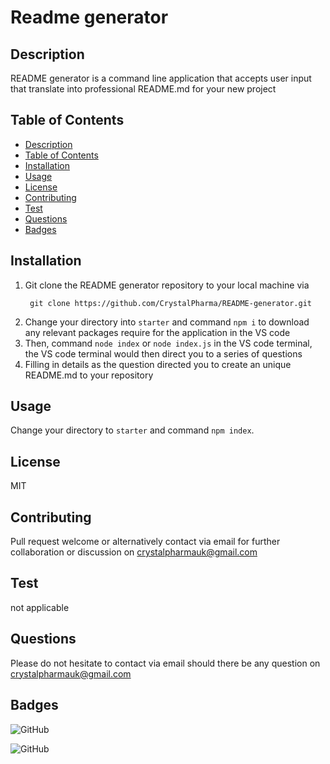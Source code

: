 # Readme generator
## Description
README generator is a command line application that accepts user input that translate into professional README.md for your new project
    
## Table of Contents
- [Description](#Description)
- [Table of Contents](#Table-of-Contents)
- [Installation](#Installation)
- [Usage](#Usage)
- [License](#License)
- [Contributing](#Contributing)
- [Test](#Test)
- [Questions](#Questions)
- [Badges](#Badges)

## Installation
1. Git clone the README generator repository to your local machine via 
    ```
     git clone https://github.com/CrystalPharma/README-generator.git
    ```
2. Change your directory into `starter` and command `npm i` to download any relevant packages require for the application in the VS code 
3. Then, command `node index` or `node index.js` in the VS code terminal, the VS code terminal would then direct you to a series of questions 
4. Filling in details as the question directed you to create an unique README.md to your repository

## Usage
Change your directory to `starter` and command `npm index`.

## License
MIT
    
## Contributing
Pull request welcome or alternatively contact via email for further collaboration or discussion on crystalpharmauk@gmail.com
    
## Test
not applicable
    
## Questions
Please do not hesitate to contact via email should there be any question on crystalpharmauk@gmail.com

## Badges
![GitHub](https://img.shields.io/github/languages/top/CrystalPharma/README-generator)

![GitHub](https://img.shields.io/github/license/CrystalPharma/README-generator)

